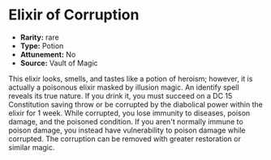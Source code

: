 
# Elixir of Corruption

* **Rarity:** rare
* **Type:** Potion
* **Attunement:** No
* **Source:** Vault of Magic


This elixir looks, smells, and tastes like a potion of heroism; however, it is actually a poisonous elixir masked by illusion magic. An identify spell reveals its true nature. If you drink it, you must succeed on a DC 15 Constitution saving throw or be corrupted by the diabolical power within the elixir for 1 week. While corrupted, you lose immunity to diseases, poison damage, and the poisoned condition. If you aren't normally immune to poison damage, you instead have vulnerability to poison damage while corrupted. The corruption can be removed with greater restoration or similar magic.
